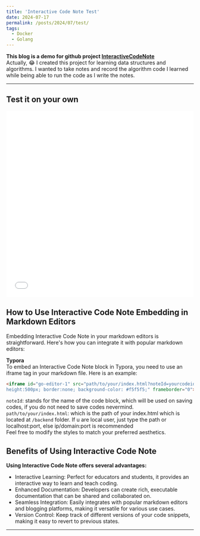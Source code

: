 ```yaml
---
title: 'Interactive Code Note Test'
date: 2024-07-17
permalink: /posts/2024/07/test/
tags:
  - Docker 
  - Golang
---
```

**This blog is a demo for github project [InteractiveCodeNote](https://github.com/zhuchangyi/InteractiveCodeNote)**  
Actually, 😂 I created this project for learning data structures and algorithms. I wanted to take notes and record the algorithm code I learned while being able to run the code as I write the notes.

---
## Test it on your own
<iframe id="go-editor-1" src="/assets/go-editors.html?noteId=Test" style="width:100%; height:500px; border:none;" frameborder="0"></iframe>

## How to Use Interactive Code Note Embedding in Markdown Editors
Embedding Interactive Code Note in your markdown editors is straightforward. Here's how you can integrate it with popular markdown editors:

**Typora**  
To embed an Interactive Code Note block in Typora, you need to use an iframe tag in your markdown file. Here is an example:
```html
<iframe id="go-editor-1" src="path/to/your/index.html?noteId=yourcodeid" style="width:100%;         
height:500px; border:none; background-color: #f5f5f5;" frameborder="0"></iframe>
```
`noteId`: stands for the name of the code block, which will be used on saving  codes, if you do not need to save codes nevermind.  
`path/to/your/index.html`: which is the path of your index.html which is located at `/backend` folder.
If u are local user, just type the path or localhost:port, else ip/domain:port is recommended  
Feel free to modify the styles to match your preferred aesthetics.  
 
## Benefits of Using Interactive Code Note
**Using Interactive Code Note offers several advantages:**

- Interactive Learning: Perfect for educators and students, it provides an interactive way to learn and teach coding.
- Enhanced Documentation: Developers can create rich, executable documentation that can be shared and collaborated on.
- Seamless Integration: Easily integrates with popular markdown editors and blogging platforms, making it versatile for various use cases.
- Version Control: Keep track of different versions of your code snippets, making it easy to revert to previous states.
------
